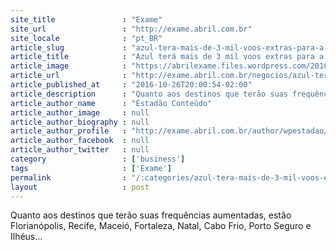 ```yaml
---
site_title               : "Exame"
site_url                 : "http://exame.abril.com.br"
site_locale              : "pt_BR"
article_slug             : "azul-tera-mais-de-3-mil-voos-extras-para-a-temporada-de-verao"
article_title            : "Azul terá mais de 3 mil voos extras para a temporada de verão"
article_image            : "https://abrilexame.files.wordpress.com/2016/09/size_960_16_9_azul-editado-jpg.jpg?quality=70&strip=all&w=960"
article_url              : "http://exame.abril.com.br/negocios/azul-tera-mais-de-3-mil-voos-extras-para-a-temporada-de-verao/"
article_published_at     : "2016-10-26T20:00:54-02:00"
article_description      : "Quanto aos destinos que terão suas frequências aumentadas, estão Florianópolis, Recife, Maceió, Fortaleza, Natal, Cabo Frio, Porto Seguro e Ilhéus..."
article_author_name      : "Estadão Conteúdo"
article_author_image     : null
article_author_biography : null
article_author_profile   : "http://exame.abril.com.br/author/wpestadao/"
article_author_facebook  : null
article_author_twitter   : null
category                 : ['business']
tags                     : ['Exame']
permalink                : "/:categories/azul-tera-mais-de-3-mil-voos-extras-para-a-temporada-de-verao/"
layout                   : post
---
```


Quanto aos destinos que terão suas frequências aumentadas, estão Florianópolis, Recife, Maceió, Fortaleza, Natal, Cabo Frio, Porto Seguro e Ilhéus...
